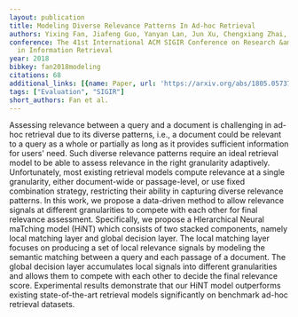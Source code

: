 ```yaml
---
layout: publication
title: Modeling Diverse Relevance Patterns In Ad-hoc Retrieval
authors: Yixing Fan, Jiafeng Guo, Yanyan Lan, Jun Xu, Chengxiang Zhai, Xueqi Cheng
conference: The 41st International ACM SIGIR Conference on Research &amp; Development
  in Information Retrieval
year: 2018
bibkey: fan2018modeling
citations: 68
additional_links: [{name: Paper, url: 'https://arxiv.org/abs/1805.05737'}]
tags: ["Evaluation", "SIGIR"]
short_authors: Fan et al.
---
```

Assessing relevance between a query and a document is challenging in ad-hoc
retrieval due to its diverse patterns, i.e., a document could be relevant to a
query as a whole or partially as long as it provides sufficient information for
users' need. Such diverse relevance patterns require an ideal retrieval model
to be able to assess relevance in the right granularity adaptively.
Unfortunately, most existing retrieval models compute relevance at a single
granularity, either document-wide or passage-level, or use fixed combination
strategy, restricting their ability in capturing diverse relevance patterns. In
this work, we propose a data-driven method to allow relevance signals at
different granularities to compete with each other for final relevance
assessment. Specifically, we propose a HIerarchical Neural maTching model
(HiNT) which consists of two stacked components, namely local matching layer
and global decision layer. The local matching layer focuses on producing a set
of local relevance signals by modeling the semantic matching between a query
and each passage of a document. The global decision layer accumulates local
signals into different granularities and allows them to compete with each other
to decide the final relevance score. Experimental results demonstrate that our
HiNT model outperforms existing state-of-the-art retrieval models significantly
on benchmark ad-hoc retrieval datasets.